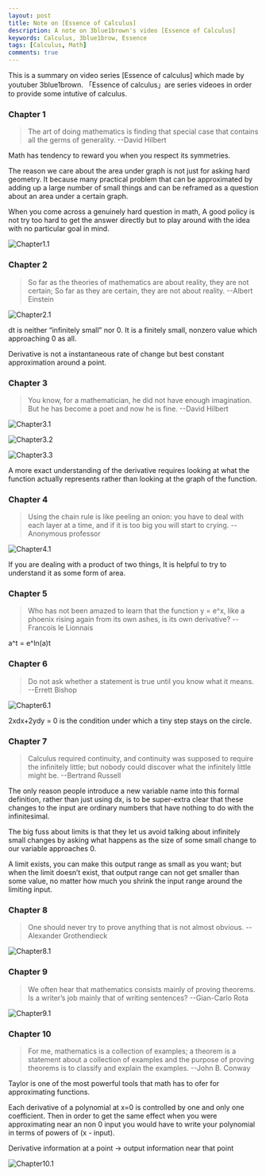 ```yaml
---
layout: post
title: Note on [Essence of Calculus]
description: A note on 3blue1brown's video [Essence of Calculus]
keywords: Calculus, 3blue1brow, Essence
tags: [Calculus, Math]
comments: true
---
```


This is a summary on video series [Essence of calculus] which made by youtuber 3blue1brown. 「Essence of calculus」are series videoes in order to provide some intutive of calculus.

### Chapter 1

> The art of doing mathematics is finding that special case that contains all the germs of generality.  --David Hilbert              

Math has tendency to reward you when you respect its symmetries.

The reason we care about the area under graph is not  just for asking hard geometry. It because many practical problem that can be approximated by adding up a large number of small things and can be reframed as a question about an area under a certain graph.

When you come across a genuinely hard question in math, A good policy is not try too hard to get the answer directly but to play around with the idea with no particular goal in mind.

![Chapter1.1](http://boan2014.github.io/images/Calculus/Chapter1.1.png)

### Chapter 2

> So far as the theories of mathematics are about reality, they are not certain; So far as they are certain, they are not about reality.  --Albert Einstein

![Chapter2.1](http://boan2014.github.io/images/Calculus/Chapter2.1.png)

dt is neither “infinitely small”  nor 0. It is a finitely small, nonzero value which approaching 0 as all.

Derivative is not a instantaneous rate of change but best constant approximation around a point.

### Chapter 3

> You know, for a mathematician, he did not have enough imagination. But he has become a poet and now he is fine.  --David Hilbert

![Chapter3.1](http://boan2014.github.io/images/Calculus/Chapter3.1.png)

![Chapter3.2](http://boan2014.github.io/images/Calculus/Chapter3.2.png)

![Chapter3.3](http://boan2014.github.io/images/Calculus/Chapter3.3.png)

A more exact understanding of the derivative requires looking at what the function actually represents rather  than looking at the graph of the function.

### Chapter 4

> Using the chain rule is like peeling an onion: you have to deal with each layer at a time, and if it is too big you will start to crying.  --Anonymous professor

![Chapter4.1](http://boan2014.github.io/images/Calculus/Chapter4.1.png)

 If you are dealing with a product of two things, It is helpful to try to understand it as some form of area.

 ### Chapter 5

 > Who has not been amazed to learn that the function y = e^x, like a phoenix rising again from its own ashes, is its own derivative?  --Francois le Lionnais

 a^t = e^ln(a)t

 ### Chapter 6

 > Do not ask whether a statement is true until you know what it means.  --Errett Bishop

![Chapter6.1](http://boan2014.github.io/images/Calculus/Chapter6.1.png)

2xdx+2ydy = 0 is the condition under which a tiny step stays on the circle.

### Chapter 7

> Calculus required continuity, and continuity was supposed to require the infinitely little; but nobody could discover what the infinitely little might be.  --Bertrand Russell

The only reason people introduce a new variable name into this formal definition, rather than just using dx, is to be super-extra clear that these changes to the input are ordinary numbers that have nothing to do with the infinitesimal.

The big fuss about limits is that they let us avoid talking about infinitely small changes by asking what happens as the size of some small change to our variable approaches 0. 
 
A limit exists, you can make this output range as small as you want; but when the limit doesn’t exist, that output range can not get smaller than some value, no matter how much you shrink the input range around the limiting input.

### Chapter 8 

> One should never try to prove anything that is not almost obvious.  --Alexander Grothendieck


![Chapter8.1](http://boan2014.github.io/images/Calculus/Chapter8.1.png)

### Chapter 9

> We often hear that mathematics consists mainly of proving theorems. Is a writer’s job mainly that of writing sentences?  --Gian-Carlo Rota

![Chapter9.1](http://boan2014.github.io/images/Calculus/Chapter9.1.png)

### Chapter 10

> For me, mathematics is  a collection of examples; a theorem is a statement about a collection of examples and the purpose of  proving theorems is to classify and explain the examples.  --John B. Conway


Taylor is one of the most powerful tools that math has to ofer for approximating functions.

Each derivative of  a polynomial at x=0 is controlled by one and only one coefficient.  Then in order to get the same effect when you were approximating near an non 0 input you would have to write your polynomial in terms of powers of (x - input).

Derivative information at a point -> output information near that point

![Chapter10.1](http://boan2014.github.io/images/Calculus/Chapter10.1.png)
